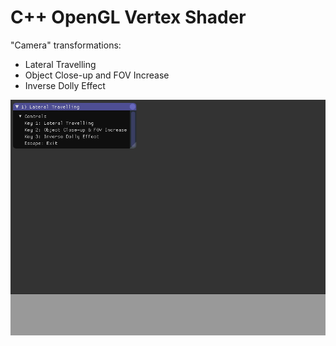 # C++ OpenGL Vertex Shader

"Camera" transformations: 
- Lateral Travelling
- Object Close-up and FOV Increase
- Inverse Dolly Effect

![](VertexShader.gif)
